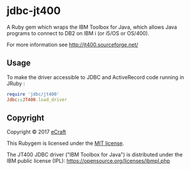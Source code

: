 # jdbc-jt400

A Ruby gem which wraps the IBM Toolbox for Java, which allows Java programs to connect to DB2 on IBM i (or i5/OS or OS/400).

For more information see http://jt400.sourceforge.net/

## Usage

To make the driver accessible to JDBC and ActiveRecord code running in JRuby :

```ruby
require 'jdbc/jt400'
Jdbc::JT400.load_driver
```

## Copyright

Copyright &copy; 2017 [eCraft](http://apps.ecraft.com)

This Rubygem is licensed under the [MIT license](https://opensource.org/licenses/MIT).

The JT400 JDBC driver ("IBM Toolbox for Java") is distributed under the IBM public license
(IPL): https://opensource.org/licenses/ibmpl.php
